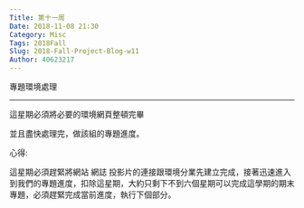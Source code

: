```yaml
---
Title: 第十一周
Date: 2018-11-08 21:30
Category: Misc
Tags: 2018Fall
Slug: 2018-Fall-Project-Blog-w11
Author: 40623217
---
```


專題環境處理

<!-- PELICAN_END_SUMMARY -->
----

這星期必須將必要的環境網頁整頓完畢

並且盡快處理完，做該組的專題進度。

心得:

這星期必須趕緊將網站 網誌 投影片的連接跟環境分業先建立完成，接著迅速進入到我們的專題進度，扣除這星期，大約只剩下不到六個星期可以完成這學期的期末專題，必須趕緊完成當前進度，執行下個部分。



